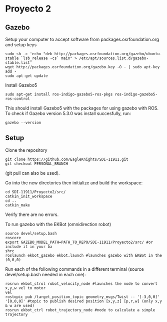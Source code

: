 # Proyecto 2

## Gazebo

Setup your computer to accept software from packages.osrfoundation.org and setup keys
```
sudo sh -c 'echo "deb http://packages.osrfoundation.org/gazebo/ubuntu-stable `lsb_release -cs` main" > /etc/apt/sources.list.d/gazebo-stable.list'
wget http://packages.osrfoundation.org/gazebo.key -O - | sudo apt-key add -
sudo apt-get update
```
Install Gazebo5
```
sudo apt-get install ros-indigo-gazebo5-ros-pkgs ros-indigo-gazebo5-ros-control
```
This should install Gazebo5 with the packages for using gazebo with ROS. To check if Gazebo version 5.3.0 was install succesfully, run:
```
gazebo --version
```

## Setup

Clone the repository
```
git clone https://github.com/EagleKnights/SDI-11911.git
git checkout PERSONAL_BRANCH
```
(git pull can also be used).


Go into the new directories then initialize and build the workspace:
```
cd SDI-11911/Proyecto2/src/
catkin_init_workspace
cd ..
catkin_make
```

Verify there are no errors.

To run gazebo with the EKBot (omnidirection robot)
```
source devel/setup.bash
roscore
export GAZEBO_MODEL_PATH=PATH_TO_REPO/SDI-11911/Proyecto2/src/ #or include it in your ba
shrc
roslaunch ekbot_gazebo ekbot.launch #launches gazebo with EKBot in the (0,0,0)
```
Run each of the following commands in a different terminal (source devel/setup.bash needed in each one):

```
rosrun ekbot_ctrol robot_velocity_node #launches the node to convert x,y,w vel to motor
vel
rostopic pub /target_position_topic geometry_msgs/Twist -- '[-3,0,0]' '[0,0,0]' #topic to publish desired position [x,y,z] [p,r,w] (only x,y & w are used)
rosrun ekbot_ctrl robot_trajectory_node #node to calculate a simple trajectory
```

